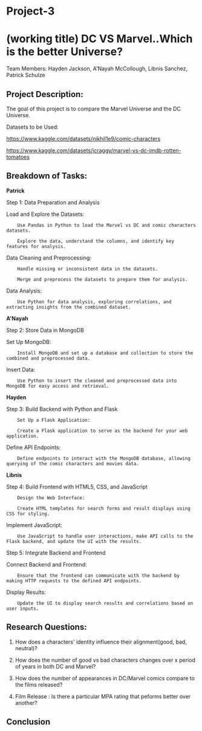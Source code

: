 # Project-3
# (working title) DC VS Marvel..Which is the better Universe? 
Team Members: Hayden Jackson, A'Nayah McCollough, Libnis Sanchez, Patrick Schulze

**Project Description:**
-------------------------

The goal of this project is to compare the Marvel Universe and the DC Universe.


Datasets to be Used:

https://www.kaggle.com/datasets/nikhil1e9/comic-characters

https://www.kaggle.com/datasets/jcraggy/marvel-vs-dc-imdb-rotten-tomatoes


Breakdown of Tasks:
--------------------

**Patrick**

Step 1: Data Preparation and Analysis

Load and Explore the Datasets:

        Use Pandas in Python to load the Marvel vs DC and comic characters datasets.

        Explore the data, understand the columns, and identify key features for analysis.

Data Cleaning and Preprocessing:

        Handle missing or inconsistent data in the datasets.

        Merge and preprocess the datasets to prepare them for analysis.

Data Analysis:

        Use Python for data analysis, exploring correlations, and extracting insights from the combined dataset.

**A'Nayah**

Step 2: Store Data in MongoDB

Set Up MongoDB:

        Install MongoDB and set up a database and collection to store the combined and preprocessed data.

Insert Data:

        Use Python to insert the cleaned and preprocessed data into MongoDB for easy access and retrieval.

**Hayden**

Step 3: Build Backend with Python and Flask

        Set Up a Flask Application:

        Create a Flask application to serve as the backend for your web application.

Define API Endpoints:

        Define endpoints to interact with the MongoDB database, allowing querying of the comic characters and movies data.

**Libnis**

Step 4: Build Frontend with HTML5, CSS, and JavaScript

        Design the Web Interface:

        Create HTML templates for search forms and result displays using CSS for styling.

Implement JavaScript:

        Use JavaScript to handle user interactions, make API calls to the Flask backend, and update the UI with the results.

Step 5: Integrate Backend and Frontend

Connect Backend and Frontend:

        Ensure that the frontend can communicate with the backend by making HTTP requests to the defined API endpoints.

Display Results:

        Update the UI to display search results and correlations based on user inputs.

**Research Questions:** 
---------------------

1. How does a characters' identity influence their alignment(good, bad, neutral)?

2.   How does the number of good vs bad characters changes over x period of years in both DC and Marvel?

3.   How does the number of appearances in  DC/Marvel comics compare to the films released?

4.   Film Release : Is there a particular MPA rating that peforms better over another?

Conclusion
--------------------

